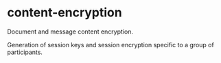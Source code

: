 # content-encryption
Document and message content encryption.

Generation of session keys and session encryption specific to a group of participants.
